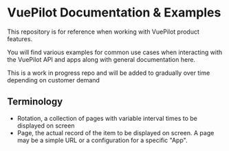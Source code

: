 # VuePilot Documentation & Examples

This repository is for reference when working with VuePilot product features.

You will find various examples for common use cases when interacting with the VuePilot API and apps along with general documentation here.

This is a work in progress repo and will be added to gradually over time depending on customer demand

## Terminology

- Rotation, a collection of pages with variable interval times to be displayed on screen
- Page, the actual record of the item to be displayed on screen. A page may be a simple URL or a configuration for a specific "App".
